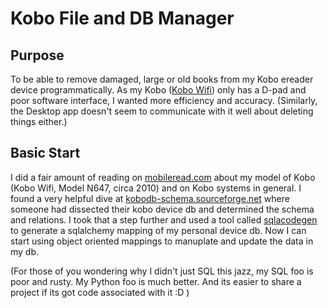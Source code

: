 # Kobo File and DB Manager

## Purpose

To be able to remove damaged, large or old books from my Kobo ereader device programmatically.  As my Kobo ([Kobo Wifi](https://www.kobo.com/help/category/kobo-ereaders/original-kobo-ereader-/-kobo-wi-fi)) only has a D-pad and poor software interface, I wanted more efficiency and accuracy.  (Similarly, the Desktop app doesn't seem to communicate with it well about deleting things either.)

## Basic Start

I did a fair amount of reading on [mobileread.com](mobileread.com) about my model of Kobo (Kobo Wifi, Model N647, circa 2010) and on Kobo systems in general.  I found a very helpful dive at [kobodb-schema.sourceforge.net](http://kobodb-schema.sourceforge.net/) where someone had dissected their kobo device db and determined the schema and relations.  I took that a step further and used a tool called [sqlacodegen](https://pypi.python.org/pypi/sqlacodegen) to generate a sqlalchemy mapping of my personal device db.  Now I can start using object oriented mappings to manuplate and update the data in my db.

(For those of you wondering why I didn't just SQL this jazz, my SQL foo is poor and rusty.  My Python foo is much better.  And its easier to share a project if its got code associated with it :D )
